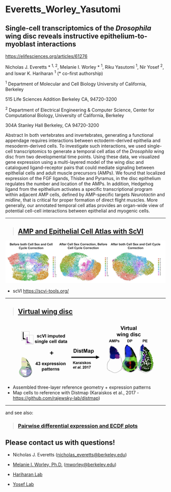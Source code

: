 # Everetts_Worley_Yasutomi
 
## Single-cell transcriptomics of the _Drosophila_ wing disc reveals instructive epithelium-to-myoblast interactions

https://elifesciences.org/articles/61276

Nicholas J. Everetts * <sup> 1, 2</sup>, Melanie I. Worley * <sup> 1</sup>, Riku Yasutomi <sup>1</sup>, Nir Yosef <sup>2</sup>, and Iswar K. Hariharan <sup>1</sup>
(*</sup> co-first authorship)
 
<sup>1</sup> Department of Molecular and Cell Biology
University of California, Berkeley

515 Life Sciences Addition
Berkeley CA, 94720-3200
 
<sup>2</sup> Department of Electrical Engineering & Computer Science,
Center for Computational Biology, University of California, Berkeley

304A Stanley Hall
Berkeley, CA 94720-3200


Abstract
In both vertebrates and invertebrates, generating a functional appendage requires interactions between ectoderm-derived epithelia and mesoderm-derived cells. To investigate such interactions, we used single-cell transcriptomics to generate a temporal cell atlas of the _Drosophila_ wing disc from two developmental time points. Using these data, we visualized gene expression using a multi-layered model of the wing disc and catalogued ligand-receptor pairs that could mediate signaling between epithelial cells and adult muscle precursors (AMPs). We found that localized expression of the FGF ligands, Thisbe and Pyramus, in the disc epithelium regulates the number and location of the AMPs. In addition, Hedgehog ligand from the epithelium activates a specific transcriptional program within adjacent AMP cells, defined by AMP-specific targets _Neurotactin_ and _midline_, that is critical for proper formation of direct flight muscles. More generally, our annotated temporal cell atlas provides an organ-wide view of potential cell-cell interactions between epithelial and myogenic cells. 



---

> ## [AMP and Epithelial Cell Atlas with ScVI](https://github.com/HariharanLab/Everetts_Worley_Yasutomi/tree/master/scVI)
![alt text](https://github.com/HariharanLab/Everetts_Worley_Yasutomi/blob/master/scVI/AMP_sc.jpg?raw=true)


* scVI https://scvi-tools.org/


---
> ## [Virtual wing disc](https://github.com/HariharanLab/Everetts_Worley_Yasutomi/tree/master/DiscMap)

![alt text](https://github.com/HariharanLab/Everetts_Worley_Yasutomi/blob/master/DiscMap/discmap_image.jpg?raw=true)

* Assembled three-layer reference geometry + expression patterns 
* Map cells to reference with Distmap (Karaiskos et al., 2017 - https://github.com/rajewsky-lab/distmap) 
---
and see also: 
> ### [Pairwise differential expression and ECDF plots](https://github.com/HariharanLab/Everetts_Worley_Yasutomi/blob/master/pairwise_DE_and_ECDF_plots.R)



## Please contact us with questions! 
* Nicholas J. Everetts (nicholas_everetts@berkeley.edu)
* [Melanie I. Worley, Ph.D.](https://sites.google.com/view/melanieworley/home?authuser=0/) (mworley@berkeley.edu)

* [Hariharan Lab](https://mcb.berkeley.edu/labs/hariharan/) 
* [Yosef Lab](https://yoseflab.github.io/)
